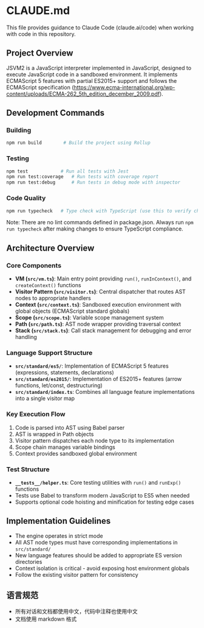 # CLAUDE.md

This file provides guidance to Claude Code (claude.ai/code) when working with code in this repository.

## Project Overview

JSVM2 is a JavaScript interpreter implemented in JavaScript, designed to execute JavaScript code in a sandboxed environment. It implements ECMAScript 5 features with partial ES2015+ support and follows the ECMAScript specification (https://www.ecma-international.org/wp-content/uploads/ECMA-262_5th_edition_december_2009.pdf).

## Development Commands

### Building
```bash
npm run build        # Build the project using Rollup
```

### Testing
```bash
npm test            # Run all tests with Jest
npm run test:coverage   # Run tests with coverage report
npm run test:debug      # Run tests in debug mode with inspector
```

### Code Quality
```bash
npm run typecheck   # Type check with TypeScript (use this to verify changes)
```

Note: There are no lint commands defined in package.json. Always run `npm run typecheck` after making changes to ensure TypeScript compliance.

## Architecture Overview

### Core Components

- **VM (`src/vm.ts`)**: Main entry point providing `run()`, `runInContext()`, and `createContext()` functions
- **Visitor Pattern (`src/visitor.ts`)**: Central dispatcher that routes AST nodes to appropriate handlers
- **Context (`src/context.ts`)**: Sandboxed execution environment with global objects (ECMAScript standard globals)
- **Scope (`src/scope.ts`)**: Variable scope management system
- **Path (`src/path.ts`)**: AST node wrapper providing traversal context
- **Stack (`src/stack.ts`)**: Call stack management for debugging and error handling

### Language Support Structure

- **`src/standard/es5/`**: Implementation of ECMAScript 5 features (expressions, statements, declarations)
- **`src/standard/es2015/`**: Implementation of ES2015+ features (arrow functions, let/const, destructuring)
- **`src/standard/index.ts`**: Combines all language feature implementations into a single visitor map

### Key Execution Flow

1. Code is parsed into AST using Babel parser
2. AST is wrapped in Path objects
3. Visitor pattern dispatches each node type to its implementation
4. Scope chain manages variable bindings
5. Context provides sandboxed global environment

### Test Structure

- **`__tests__/helper.ts`**: Core testing utilities with `run()` and `runExp()` functions
- Tests use Babel to transform modern JavaScript to ES5 when needed
- Supports optional code hoisting and minification for testing edge cases

## Implementation Guidelines

- The engine operates in strict mode
- All AST node types must have corresponding implementations in `src/standard/`
- New language features should be added to appropriate ES version directories
- Context isolation is critical - avoid exposing host environment globals
- Follow the existing visitor pattern for consistency

## 语言规范

- 所有对话和文档都使用中文，代码中注释也使用中文
- 文档使用 markdown 格式
